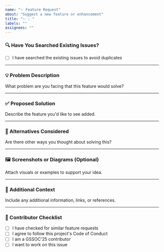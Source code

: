 ```yaml
---
name: "✨ Feature Request"
about: "Suggest a new feature or enhancement"
title: "✨ : "
labels: ""
assignees: ""
---
```


### 🔍 Have You Searched Existing Issues?

- [ ] I have searched the existing issues to avoid duplicates

---

### 💡 Problem Description

What problem are you facing that this feature would solve?

---

### ✅ Proposed Solution

Describe the feature you'd like to see added.

---

### 🔄 Alternatives Considered

Are there other ways you thought about solving this?

---

### 🖼️ Screenshots or Diagrams (Optional)

Attach visuals or examples to support your idea.

---

### 📘 Additional Context

Include any additional information, links, or references.

---

### 🙌 Contributor Checklist

- [ ] I have checked for similar feature requests
- [ ] I agree to follow this project's Code of Conduct
- [ ] I am a GSSOC'25 contributor
- [ ] I want to work on this issue
